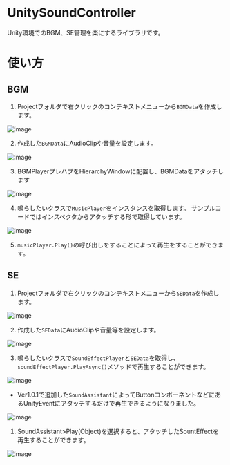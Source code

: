 # UnitySoundController
Unity環境でのBGM、SE管理を楽にするライブラリです。

# 使い方
## BGM
1. Projectフォルダで右クリックのコンテキストメニューから`BGMData`を作成します。

![image](https://github.com/user-attachments/assets/62c31ab6-720f-4649-912e-3c05e567660d)

2. 作成した`BGMData`にAudioClipや音量を設定します。

![image](https://github.com/user-attachments/assets/110b0072-d2ea-4fa9-aeac-6aeb620d430f)

3. BGMPlayerプレハブをHierarchyWindowに配置し、BGMDataをアタッチします

![image](https://github.com/user-attachments/assets/20d1779e-69b5-4a84-ac79-79001fc87d5b)

4. 鳴らしたいクラスで`MusicPlayer`をインスタンスを取得します。
サンプルコードではインスペクタからアタッチする形で取得しています。

![image](https://github.com/user-attachments/assets/4d5e3404-6297-4dbb-8abf-bcb513936e28)

5. `musicPlayer.Play()`の呼び出しをすることによって再生をすることができます。

## SE
1. Projectフォルダで右クリックのコンテキストメニューから`SEData`を作成します。

![image](https://github.com/user-attachments/assets/ea597ecd-2bd2-4636-bafd-3e06f365f936)

2. 作成した`SEData`にAudioClipや音量等を設定します。

![image](https://github.com/user-attachments/assets/9f051c4d-dedd-4aef-a2f8-b9bafacd09aa)


3. 鳴らしたいクラスで`SoundEffectPlayer`と`SEData`を取得し、`soundEffectPlayer.PlayAsync()`メソッドで再生することができます。

![image](https://github.com/user-attachments/assets/9497f83d-1b9f-4f0b-ab00-ca79429d1505)

- Ver1.0.1で追加した`SoundAssistant`によってButtonコンポーネントなどにあるUnityEventにアタッチするだけで再生できるようになりました。

![image](https://github.com/user-attachments/assets/6fe7f079-3bc9-4c6d-9247-f1bad280d109)

1. SoundAssistant>Play(Object)を選択すると、アタッチしたSountEffectを再生することができます。

![image](https://github.com/user-attachments/assets/e042f6ac-5ccd-4b6d-a07d-be18676fa203)
